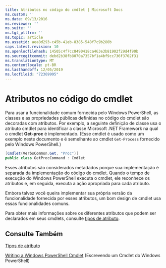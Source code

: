 ```yaml
---
title: Atributos no código do cmdlet | Microsoft Docs
ms.custom: ''
ms.date: 09/13/2016
ms.reviewer: ''
ms.suite: ''
ms.tgt_pltfrm: ''
ms.topic: article
ms.assetid: aea8d293-c45b-41eb-8385-548f7c9b280b
caps.latest.revision: 10
ms.openlocfilehash: 14505c4f7cc8490418ca463e3b81902f29d4f90b
ms.sourcegitcommit: debd2b38fb8070a7357bf1a4bf9cc736f3702f31
ms.translationtype: MT
ms.contentlocale: pt-BR
ms.lasthandoff: 12/05/2019
ms.locfileid: "72369995"
---
```

# <a name="attributes-in-cmdlet-code"></a>Atributos no código do cmdlet

Para usar a funcionalidade comum fornecida pelo Windows PowerShell, as classes e as propriedades públicas definidas no código do cmdlet são decoradas com atributos. Por exemplo, a seguinte definição de classe usa o atributo cmdlet para identificar a classe Microsoft .NET Framework na qual o cmdlet **Get-proc** é implementado. (Esse cmdlet é usado como um exemplo neste documento e é semelhante ao cmdlet `Get-Process` fornecido pelo Windows PowerShell.)

```csharp
[Cmdlet(VerbsCommon.Get, "Proc")]
public class GetProcCommand : Cmdlet
```

Esses atributos são considerados metadados porque sua implementação é separada da implementação do código do cmdlet. Quando o tempo de execução do Windows PowerShell executa o cmdlet, ele reconhece os atributos e, em seguida, executa a ação apropriada para cada atributo.

Embora talvez você queira implementar sua própria versão da funcionalidade fornecida por esses atributos, um bom design de cmdlet usa essas funcionalidades comuns.

Para obter mais informações sobre os diferentes atributos que podem ser declarados em seus cmdlets, consulte [tipos de atributo](./attribute-types.md).

## <a name="see-also"></a>Consulte Também

[Tipos de atributo](./attribute-types.md)

[Writing a Windows PowerShell Cmdlet](./writing-a-windows-powershell-cmdlet.md) (Escrevendo um Cmdlet do Windows PowerShell)
